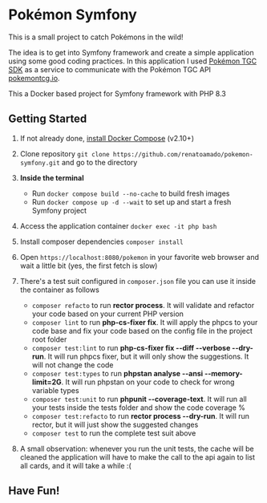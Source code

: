 # Pokémon Symfony

This is a small project to catch Pokémons in the wild!

The idea is to get into Symfony framework and create a simple application using some good coding practices.
In this application I used [Pokémon TGC SDK](https://github.com/PokemonTCG/pokemon-tcg-sdk-php) as a service to communicate with the Pokémon TGC API [pokemontcg.io](http://pokemontcg.io/).

This a Docker based project for Symfony framework with PHP 8.3

## Getting Started 

1. If not already done, [install Docker Compose](https://docs.docker.com/compose/install/) (v2.10+)


2. Clone repository `git clone https://github.com/renatoamado/pokemon-symfony.git` and go to the directory


3. **Inside the terminal** 
   - Run `docker compose build --no-cache` to build fresh images
   - Run `docker compose up -d --wait` to set up and start a fresh Symfony project


4. Access the application container `docker exec -it php bash`


5. Install composer dependencies `composer install`


6. Open `https://localhost:8080/pokemon` in your favorite web browser and wait a little bit (yes, the first fetch is slow)


7. There's a test suit configured in `composer.json` file you can use it inside the container as follows
    - `composer refacto` to run **rector process**. It will validate and refactor your code based on your current PHP version
    - `composer lint` to run **php-cs-fixer fix**. It will apply the phpcs to your code base and fix your code based on the config file in the project root folder
    - `composer test:lint` to run **php-cs-fixer fix --diff --verbose --dry-run**. It will run phpcs fixer, but it will only show the suggestions. It will not change the code
    - `composer test:types` to run **phpstan analyse --ansi --memory-limit=2G**. It will run phpstan on your code to check for wrong variable types
    - `composer test:unit` to run **phpunit --coverage-text**. It will run all your tests inside the tests folder and show the code coverage %
    - `composer test:refacto` to run **rector process --dry-run**. It will run rector, but it will just show the suggested changes
    - `composer test` to run the complete test suit above


8. A small observation: whenever you run the unit tests, the cache will be cleaned the application will have to make the call to the api again to list all cards, and it will take a while :( 

## **Have Fun!**
